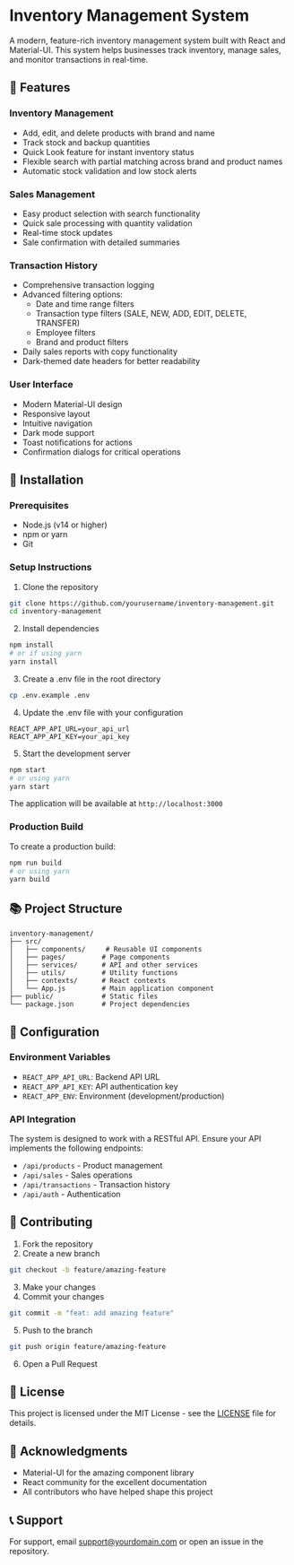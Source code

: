 # Inventory Management System

A modern, feature-rich inventory management system built with React and Material-UI. This system helps businesses track inventory, manage sales, and monitor transactions in real-time.

## 🌟 Features

### Inventory Management

- Add, edit, and delete products with brand and name
- Track stock and backup quantities
- Quick Look feature for instant inventory status
- Flexible search with partial matching across brand and product names
- Automatic stock validation and low stock alerts

### Sales Management

- Easy product selection with search functionality
- Quick sale processing with quantity validation
- Real-time stock updates
- Sale confirmation with detailed summaries

### Transaction History

- Comprehensive transaction logging
- Advanced filtering options:
  - Date and time range filters
  - Transaction type filters (SALE, NEW, ADD, EDIT, DELETE, TRANSFER)
  - Employee filters
  - Brand and product filters
- Daily sales reports with copy functionality
- Dark-themed date headers for better readability

### User Interface

- Modern Material-UI design
- Responsive layout
- Intuitive navigation
- Dark mode support
- Toast notifications for actions
- Confirmation dialogs for critical operations

## 🚀 Installation

### Prerequisites

- Node.js (v14 or higher)
- npm or yarn
- Git

### Setup Instructions

1. Clone the repository

```bash
git clone https://github.com/yourusername/inventory-management.git
cd inventory-management
```

2. Install dependencies

```bash
npm install
# or if using yarn
yarn install
```

3. Create a .env file in the root directory

```bash
cp .env.example .env
```

4. Update the .env file with your configuration

```
REACT_APP_API_URL=your_api_url
REACT_APP_API_KEY=your_api_key
```

5. Start the development server

```bash
npm start
# or using yarn
yarn start
```

The application will be available at `http://localhost:3000`

### Production Build

To create a production build:

```bash
npm run build
# or using yarn
yarn build
```

## 📚 Project Structure

```
inventory-management/
├── src/
│   ├── components/     # Reusable UI components
│   ├── pages/         # Page components
│   ├── services/      # API and other services
│   ├── utils/         # Utility functions
│   ├── contexts/      # React contexts
│   └── App.js         # Main application component
├── public/            # Static files
└── package.json       # Project dependencies
```

## 🔧 Configuration

### Environment Variables

- `REACT_APP_API_URL`: Backend API URL
- `REACT_APP_API_KEY`: API authentication key
- `REACT_APP_ENV`: Environment (development/production)

### API Integration

The system is designed to work with a RESTful API. Ensure your API implements the following endpoints:

- `/api/products` - Product management
- `/api/sales` - Sales operations
- `/api/transactions` - Transaction history
- `/api/auth` - Authentication

## 🤝 Contributing

1. Fork the repository
2. Create a new branch

```bash
git checkout -b feature/amazing-feature
```

3. Make your changes
4. Commit your changes

```bash
git commit -m "feat: add amazing feature"
```

5. Push to the branch

```bash
git push origin feature/amazing-feature
```

6. Open a Pull Request

## 📝 License

This project is licensed under the MIT License - see the [LICENSE](LICENSE) file for details.

## 🙏 Acknowledgments

- Material-UI for the amazing component library
- React community for the excellent documentation
- All contributors who have helped shape this project

## 📞 Support

For support, email support@yourdomain.com or open an issue in the repository.
